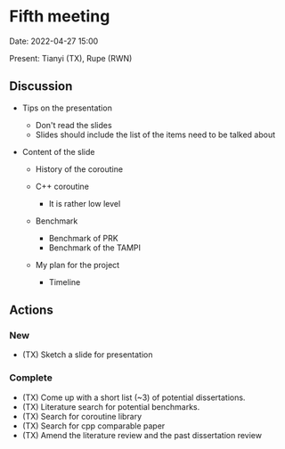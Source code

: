 # Fifth meeting

Date: 2022-04-27 15:00

Present: Tianyi (TX), Rupe (RWN)

## Discussion

- Tips on the presentation
  - Don't read the slides
  - Slides should include the list of the items need to be talked about

- Content of the slide
  - History of the coroutine
  - C++ coroutine
    - It is rather low level

  - Benchmark
    - Benchmark of PRK
    - Benchmark of the TAMPI

  - My plan for the project
    - Timeline


## Actions

### New

- (TX) Sketch a slide for presentation

### Complete

- (TX) Come up with a short list (~3) of potential dissertations.
- (TX) Literature search for potential benchmarks.
- (TX) Search for coroutine library
- (TX) Search for cpp comparable paper
- (TX) Amend the literature review and the past dissertation review
